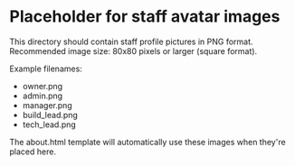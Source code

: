 # Placeholder for staff avatar images

This directory should contain staff profile pictures in PNG format.
Recommended image size: 80x80 pixels or larger (square format).

Example filenames:
- owner.png
- admin.png  
- manager.png
- build_lead.png
- tech_lead.png

The about.html template will automatically use these images when they're placed here.
